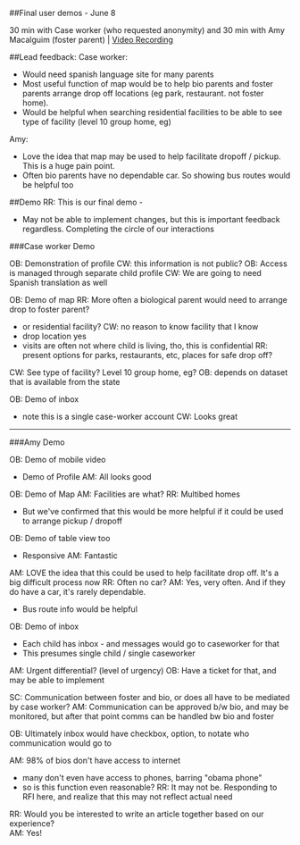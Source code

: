 ##Final user demos - June 8 

30 min with Case worker (who requested anonymity) and 30 min with Amy Macalguim (foster parent) | [Video Recording](/documentation/ux/user-demos/final-demo-amy-06-08-16.mp4)

##Lead feedback: 
Case worker: 
- Would need spanish language site for many parents 
- Most useful function of map would be to help bio parents and foster parents arrange drop off locations (eg park, restaurant. not foster home). 
- Would be helpful when searching residential facilities to be able to see type of facility (level 10 group home, eg) 

Amy: 
- Love the idea that map may be used to help facilitate dropoff / pickup. This is a huge pain point. 
- Often bio parents have no dependable car. So showing bus routes would be helpful too

##Demo
RR: This is our final demo - 
- May not be able to implement changes, but this is important feedback regardless. Completing the circle of our interactions

###Case worker Demo

OB: Demonstration of profile
CW: this information is not public? 
OB: Access is managed through separate child profile 
CW: We are going to need Spanish translation as well 

OB: Demo of map 
RR: More often a biological parent would need to arrange drop to foster parent? 
- or residential facility? 
CW: no reason to know facility that I know 
- drop location yes
- visits are often not where child is living, tho, this is confidential 
RR: present options for parks, restaurants, etc, places for safe drop off? 

CW: See type of facility? Level 10 group home, eg? 
OB: depends on dataset that is available from the state 

OB: Demo of inbox 
- note this is a single case-worker account 
CW: Looks great 

* * * 

###Amy Demo 

OB: Demo of mobile video
- Demo of Profile 
AM: All looks good  

OB: Demo of Map
AM: Facilities are what? 
RR: Multibed homes 
- But we've confirmed that this would be more helpful if it could be used to arrange pickup / dropoff 

OB: Demo of table view too
- Responsive
AM: Fantastic 

AM: LOVE the idea that this could be used to help facilitate drop off. It's a big difficult process now 
RR: Often no car? 
AM: Yes, very often. And if they do have a car, it's rarely dependable. 
- Bus route info would be helpful 

OB: Demo of inbox 
- Each child has inbox - and messages would go to caseworker for that 
- This presumes single child / single caseworker 

AM: Urgent differential? (level of urgency) 
OB: Have a ticket for that, and may be able to implement 

SC: Communication between foster and bio, or does all have to be mediated by case worker? 
AM: Communication can be approved b/w bio, and may be monitored, but after that point comms can be handled bw bio and foster 

OB: Ultimately inbox would have checkbox, option, to notate who communication would go to 

AM: 98% of bios don't have access to internet 
- many don't even have access to phones, barring "obama phone" 
- so is this function even reasonable? 
RR: It may not be. Responding to RFI here, and realize that this may not reflect actual need 

RR: Would you be interested to write an article together based on our experience?  
AM: Yes! 
